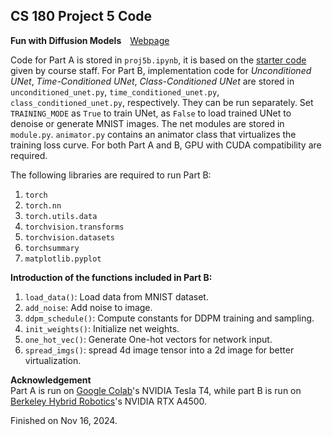 
## CS 180 Project 5 Code

**Fun with Diffusion Models**&emsp;[Webpage](https://davidpaulwei.github.io/cs180/proj5/)

Code for Part A is stored in `proj5b.ipynb`, it is based on the [starter code](https://colab.research.google.com/drive/1RiLmbbnhr4YsogD3dWZ39asPVNKuPsah?usp=sharing) given by course staff. For Part B, implementation code for _Unconditioned UNet_, _Time-Conditioned UNet_, _Class-Conditioned UNet_ are stored in `unconditioned_unet.py`, `time_conditioned_unet.py`, `class_conditioned_unet.py`, respectively. They can be run separately. Set `TRAINING_MODE` as `True` to train UNet, as `False` to load trained UNet to denoise or generate MNIST images. The net modules are stored in `module.py`. `animator.py` contains an animator class that virtualizes the training loss curve. For both Part A and B, GPU with CUDA compatibility are required.    

The following libraries are required to run Part B:    

1. `torch`
2. `torch.nn`
3. `torch.utils.data`
4. `torchvision.transforms`
5. `torchvision.datasets`
6. `torchsummary`
7. `matplotlib.pyplot`


**Introduction of the functions included in Part B:**   

1. `load_data()`: Load data from MNIST dataset.
2. `add_noise`: Add noise to image.
3. `ddpm_schedule()`: Compute constants for DDPM training and sampling.
4. `init_weights()`: Initialize net weights.
5.  `one_hot_vec()`: Generate One-hot vectors for network input.
6. `spread_imgs()`: spread 4d image tensor into a 2d image for better virtualization.
    
**Acknowledgement**   
Part A is run on [Google Colab](https://colab.research.google.com/)'s NVIDIA Tesla T4, while part B is run on [Berkeley Hybrid Robotics](https://hybrid-robotics.berkeley.edu)'s NVIDIA RTX A4500.

Finished on Nov 16, 2024.
